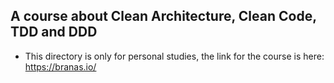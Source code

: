 ## A course about Clean Architecture, Clean Code, TDD and DDD
- This directory is only for personal studies, the link for the course is here: https://branas.io/

